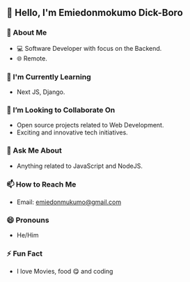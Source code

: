 ## 👋 Hello, I'm Emiedonmokumo Dick-Boro

### 🚀 About Me
- 💻 Software Developer with focus on the Backend.
- 🌐 Remote.
<!-- 🎓 Graduated in [Your Field of Study] from [Your University].-->

### 🌱 I'm Currently Learning
- Next JS, Django.

### 👯 I’m Looking to Collaborate On
- Open source projects related to Web Development.
- Exciting and innovative tech initiatives.

### 💬 Ask Me About
- Anything related to JavaScript and NodeJS.

### 📫 How to Reach Me
- Email: emiedonmukumo@gmail.com

### 😄 Pronouns
- He/Him
  
### ⚡ Fun Fact
- I love Movies, food 😋 and coding
  
<!--### 📊 GitHub Stats
![Your GitHub Stats](https://github-readme-stats.vercel.app/api?username=YourGitHubUsername&show_icons=true&theme=dark)-->

